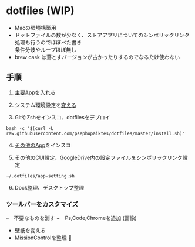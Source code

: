 # dotfiles (WIP)
- Macの環境構築用
- ドットファイルの数が少なく、ストアアプリについてのシンボリックリンク処理も行うのでほぼべた書き  
条件分岐やループほぼ無し
- brew cask は落とすバージョンが古かったりするのでなるたけ使わない

## 手順

1. [主要App](./doc/app-list.md)を入れる

2. システム環境設定を[変える](./doc/mac-setting.md)

3. GitやZshをインスコ、dotfilesをデプロイ
```
bash -c "$(curl -L raw.githubusercontent.com/psephopaiktes/dotfiles/master/install.sh)"
```

4. [その他のApp](./doc/app-list.md)をインスコ

5. その他のCUI設定、GoogleDrive内の設定ファイルをシンボリックリンク設定
```
~/.dotfiles/app-setting.sh
```

6. Dock整理、デスクトップ整理
### ツールバーをカスタマイズ
–　不要なものを消す
−　Ps,Code,Chromeを追加
(画像)
- 壁紙を変える
- MissionControlを整理 
